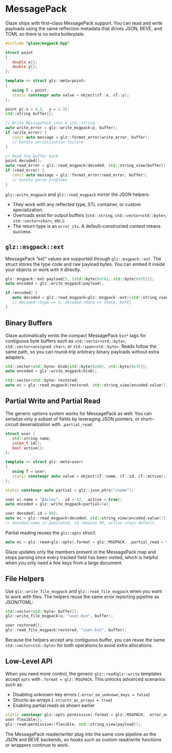 # MessagePack

Glaze ships with first–class MessagePack support. You can read and write payloads using
the same reflection metadata that drives JSON, BEVE, and TOML so there is no extra boilerplate.

```cpp
#include "glaze/msgpack.hpp"

struct point
{
   double x{};
   double y{};
};

template <> struct glz::meta<point>
{
   using T = point;
   static constexpr auto value = object(&T::x, &T::y);
};

point p{.x = 4.2, .y = 1.3};
std::string buffer{};

// Write MessagePack into a std::string
auto write_error = glz::write_msgpack(p, buffer);
if (write_error) {
   const auto message = glz::format_error(write_error, buffer);
   // handle serialization failure
}

// Read the buffer back
point decoded{};
auto read_error = glz::read_msgpack(decoded, std::string_view{buffer});
if (read_error) {
   const auto message = glz::format_error(read_error, buffer);
   // handle parse problems
}
```

`glz::write_msgpack` and `glz::read_msgpack` mirror the JSON helpers:

- They work with any reflected type, STL container, or custom specialization.
- Overloads exist for output buffers (`std::string`, `std::vector<std::byte>`, `std::vector<char>`, etc.).
- The return type is an `error_ctx`. A default–constructed context means success.

## `glz::msgpack::ext`

MessagePack “ext” values are supported through `glz::msgpack::ext`. The struct stores the type code and
raw payload bytes. You can embed it inside your objects or work with it directly.

```cpp
glz::msgpack::ext payload{5, {std::byte{0xCA}, std::byte{0xFE}}};
auto encoded = glz::write_msgpack(payload);

if (encoded) {
   auto decoded = glz::read_msgpack<glz::msgpack::ext>(std::string_view{encoded.value()});
   // decoded->type == 5, decoded->data == {0xCA, 0xFE}
}
```

## Binary Buffers

Glaze automatically emits the compact MessagePack `bin*` tags for contiguous byte buffers such as
`std::vector<std::byte>`, `std::vector<unsigned char>`, or `std::span<std::byte>`. Reads follow the same path,
so you can round–trip arbitrary binary payloads without extra adapters.

```cpp
std::vector<std::byte> blob{std::byte{0x00}, std::byte{0x7F}};
auto encoded = glz::write_msgpack(blob);

std::vector<std::byte> restored;
auto ec = glz::read_msgpack(restored, std::string_view{encoded.value()});
```

## Partial Write and Partial Read

The generic options system works for MessagePack as well. You can serialize only a subset of fields by
leveraging JSON pointers, or short–circuit deserialization with `.partial_read`:

```cpp
struct user {
   std::string name;
   int64_t id{};
   bool active{};
};

template <> struct glz::meta<user>
{
   using T = user;
   static constexpr auto value = object(&T::name, &T::id, &T::active);
};

static constexpr auto partial = glz::json_ptrs("/name");

user u{.name = "Bailey", .id = 42, .active = true};
auto encoded = glz::write_msgpack<partial>(u);

user decoded{.id = 99};
auto ec = glz::read_msgpack(decoded, std::string_view{encoded.value()});
// decoded.name is populated, id remains 99, active stays default.
```

Partial reading reuses the `glz::opts` struct:

```cpp
auto ec = glz::read<glz::opts{.format = glz::MSGPACK, .partial_read = true}>(decoded, std::string_view{payload});
```

Glaze updates only the members present in the MessagePack map and stops parsing once every tracked field has been visited, which is helpful when you only need a few keys from a large document.

## File Helpers

Use `glz::write_file_msgpack` and `glz::read_file_msgpack` when you want to work with files. The helpers reuse the
same error reporting pipeline as JSON/TOML:

```cpp
std::vector<std::byte> buffer{};
glz::write_file_msgpack(u, "user.bin", buffer);

user restored{};
glz::read_file_msgpack(restored, "user.bin", buffer);
```

Because the helpers accept any contiguous buffer, you can reuse the same `std::vector<std::byte>` for both operations to avoid extra allocations.

## Low-Level API

When you need more control, the generic `glz::read`/`glz::write` templates accept `opts` with `.format = glz::MSGPACK`.
This unlocks advanced scenarios such as:

- Disabling unknown-key errors (`.error_on_unknown_keys = false`)
- Structs-as-arrays (`.structs_as_arrays = true`)
- Enabling partial reads as shown earlier

```cpp
static constexpr glz::opts permissive{.format = glz::MSGPACK, .error_on_unknown_keys = false};
user flexible{};
glz::read<permissive>(flexible, std::string_view{payload});
```

The MessagePack reader/writer plug into the same core pipeline as the JSON and BEVE backends, so hooks such as custom read/write functions or wrappers continue to work.

